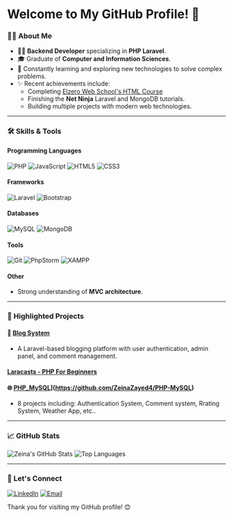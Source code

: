 # Welcome to My GitHub Profile! 🌟

### 👩‍💻 About Me
- 🧑‍🎓 **Backend Developer** specializing in **PHP Laravel**.
- 🎓 Graduate of **Computer and Information Sciences**.
- 🌱 Constantly learning and exploring new technologies to solve complex problems.
- ✨ Recent achievements include:
  - Completing [Elzero Web School's HTML Course](https://elzero.org/)
  - Finishing the **Net Ninja** Laravel and MongoDB tutorials.
  - Building multiple projects with modern web technologies.

---

### 🛠️ Skills & Tools

#### **Programming Languages**
![PHP](https://img.shields.io/badge/-PHP-777BB4?style=for-the-badge&logo=php&logoColor=white)
![JavaScript](https://img.shields.io/badge/-JavaScript-F7DF1E?style=for-the-badge&logo=javascript&logoColor=black)
![HTML5](https://img.shields.io/badge/-HTML5-E34F26?style=for-the-badge&logo=html5&logoColor=white)
![CSS3](https://img.shields.io/badge/-CSS3-1572B6?style=for-the-badge&logo=css3&logoColor=white)

#### **Frameworks**
![Laravel](https://img.shields.io/badge/-Laravel-FF2D20?style=for-the-badge&logo=laravel&logoColor=white)
![Bootstrap](https://img.shields.io/badge/-Bootstrap-7952B3?style=for-the-badge&logo=bootstrap&logoColor=white)

#### **Databases**
![MySQL](https://img.shields.io/badge/-MySQL-4479A1?style=for-the-badge&logo=mysql&logoColor=white)
![MongoDB](https://img.shields.io/badge/-MongoDB-47A248?style=for-the-badge&logo=mongodb&logoColor=white)

#### **Tools**
![Git](https://img.shields.io/badge/-Git-F05032?style=for-the-badge&logo=git&logoColor=white)
![PhpStorm](https://img.shields.io/badge/-PhpStorm-000000?style=for-the-badge&logo=phpstorm&logoColor=white)
![XAMPP](https://img.shields.io/badge/-XAMPP-FB7A24?style=for-the-badge&logo=xampp&logoColor=white)

#### **Other**
- Strong understanding of **MVC architecture**.

---

### 🌟 Highlighted Projects
#### 📝 [Blog System](https://github.com/ZeinaZayed4/Blog-System)
- A Laravel-based blogging platform with user authentication, admin panel, and comment management.

#### [Laracasts - PHP For Beginners](https://github.com/ZeinaZayed4/PHP-Laracasts)

#### 🌐 [PHP_MySQL]([https://github.com/ZeinaZayed4/Web-GDG)](https://github.com/ZeinaZayed4/PHP-MySQL)
- 8 projects including: Authentication System, Comment system, Rrating System, Weather App, etc..

---

### 📈 GitHub Stats
![Zeina's GitHub Stats](https://github-readme-stats.vercel.app/api?username=ZeinaZayed4&show_icons=true&theme=dracula)
![Top Languages](https://github-readme-stats.vercel.app/api/top-langs/?username=ZeinaZayed4&layout=compact&theme=dracula)

---

### 🤝 Let's Connect
[![LinkedIn](https://img.shields.io/badge/-LinkedIn-0077B5?style=for-the-badge&logo=linkedin&logoColor=white)](https://linkedin.com/in/zeinazayed)
[![Email](https://img.shields.io/badge/-Email-D14836?style=for-the-badge&logo=gmail&logoColor=white)](mailto:zeinazayed@example.com)

Thank you for visiting my GitHub profile! 😊
